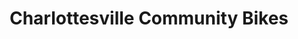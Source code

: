 ---
title: "Charlottesville Community Bikes"
url: /charlottesville/charlottesville-community-bikes/
shop: Fahrrad
---